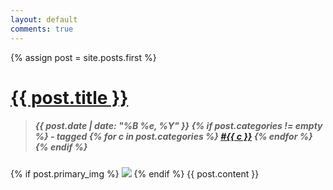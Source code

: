 ```yaml
---
layout: default
comments: true
---
```


{% assign post = site.posts.first %}

<div class="post">

<!-- copied from post_header include -->
<h1>
  <a href="{{ post.url }}">{{ post.title }}</a>
</h1>
<blockquote class="date-wrapper">
  <h5 class="date">
    {{ post.date | date: "%B %e, %Y" }}
    {% if post.categories != empty %}
     - tagged
    {% for c in post.categories %}
    <a href="/category/{{ c }}">#{{ c }}</a>
    {% endfor %}
    {% endif %}
  </h5>
</blockquote>
<!-- end copy -->

  {% if post.primary_img %}
  <img src="{{ post.primary_img }}" class="primary" />
  {% endif %}
  {{ post.content }}
  <!-- {% if page.comments %}
  {% include disqus.html %}
  {% endif %} -->

</div>
